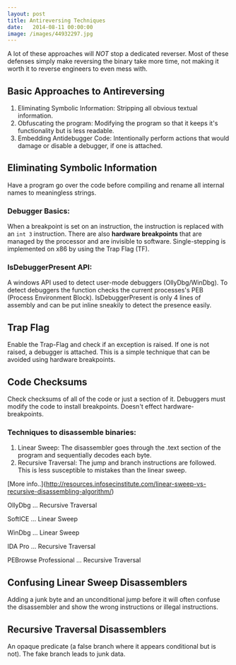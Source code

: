 ```yaml
---
layout: post
title: Antireversing Techniques
date:   2014-08-11 00:00:00
image: /images/44932297.jpg
--- 
```

A lot of these approaches will _NOT_ stop a dedicated reverser. Most of these defenses simply make reversing 
the binary take more time, not making it worth it to reverse engineers to even mess with.

## Basic Approaches to Antireversing

1. Eliminating Symbolic Information: Stripping all obvious textual information.
2. Obfuscating the program: Modifying the program so that it keeps it's functionality but is less readable.
3. Embedding Antidebugger Code: Intentionally perform actions that would damage or disable a debugger, if one
is attached.

## Eliminating Symbolic Information

Have a program go over the code before compiling and rename all internal names to meaningless strings.

### Debugger Basics:
 
When a breakpoint is set on an instruction, the instruction is replaced with an `int 3` instruction.
There are also __hardware breakpoints__ that are managed by the processor and are invisible to software.
Single-stepping is implemented on x86 by using the Trap Flag (TF).

### IsDebuggerPresent API:

A windows API used to detect user-mode debuggers (OllyDbg/WinDbg).
To detect debuggers the function checks the current processes's PEB (Process Environment Block).
IsDebuggerPresent is only 4 lines of assembly and can be put inline sneakily to detect the presence 
easily.

## Trap Flag

Enable the Trap-Flag and check if an exception is raised. If one is not raised, a debugger is attached. This is a 
simple technique that can be avoided using hardware breakpoints.

## Code Checksums

Check checksums of all of the code or just a section of it. Debuggers must modify the code to install
breakpoints.
Doesn't effect hardware-breakpoints.

### Techniques to disassemble binaries:

1. Linear Sweep: The disassembler goes through the .text section of the program and sequentially
decodes each byte.
2. Recursive Traversal: The jump and branch instructions are followed. This is less susceptible to mistakes than
the linear sweep.

[More info..]{http://resources.infosecinstitute.com/linear-sweep-vs-recursive-disassembling-algorithm/)

OllyDbg ... Recursive Traversal

SoftICE ... Linear Sweep

WinDbg ... Linear Sweep

IDA Pro ... Recursive Traversal

PEBrowse Professional ... Recursive Traversal

## Confusing Linear Sweep Disassemblers

Adding a junk byte and an unconditional jump before it will often confuse the disassembler and show
the wrong instructions or illegal instructions.

## Recursive Traversal Disassemblers

An opaque predicate (a false branch where it appears conditional but is not). The fake branch leads to junk data.




